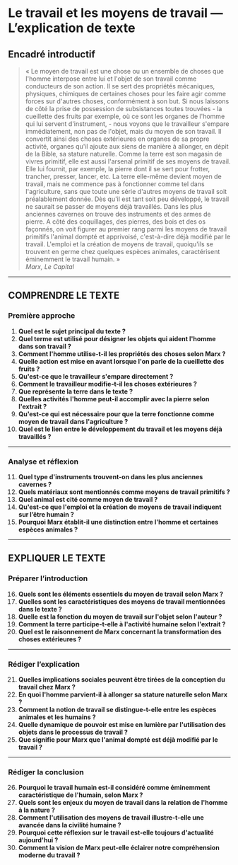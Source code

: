 # Le travail et les moyens de travail — L’explication de texte

## Encadré introductif
> « Le moyen de travail est une chose ou un ensemble de choses que l'homme interpose entre lui et l'objet de son travail comme conducteurs de son action. Il se sert des propriétés mécaniques, physiques, chimiques de certaines choses pour les faire agir comme forces sur d'autres choses, conformément à son but. Si nous laissons de côté la prise de possession de subsistances toutes trouvées - la cueillette des fruits par exemple, où ce sont les organes de l'homme qui lui servent d'instrument, - nous voyons que le travailleur s'empare immédiatement, non pas de l'objet, mais du moyen de son travail. Il convertit ainsi des choses extérieures en organes de sa propre activité, organes qu'il ajoute aux siens de manière à allonger, en dépit de la Bible, sa stature naturelle. Comme la terre est son magasin de vivres primitif, elle est aussi l'arsenal primitif de ses moyens de travail. Elle lui fournit, par exemple, la pierre dont il se sert pour frotter, trancher, presser, lancer, etc. La terre elle-même devient moyen de travail, mais ne commence pas à fonctionner comme tel dans l'agriculture, sans que toute une série d'autres moyens de travail soit préalablement donnée. Dès qu'il est tant soit peu développé, le travail ne saurait se passer de moyens déjà travaillés. Dans les plus anciennes cavernes on trouve des instruments et des armes de pierre. A côté des coquillages, des pierres, des bois et des os façonnés, on voit figurer au premier rang parmi les moyens de travail primitifs l'animal dompté et apprivoisé, c'est-à-dire déjà modifié par le travail. L'emploi et la création de moyens de travail, quoiqu'ils se trouvent en germe chez quelques espèces animales, caractérisent éminemment le travail humain. »  
> *Marx, Le Capital*

---

## COMPRENDRE LE TEXTE

### Première approche

1. **Quel est le sujet principal du texte ?**  
2. **Quel terme est utilisé pour désigner les objets qui aident l'homme dans son travail ?**  
3. **Comment l'homme utilise-t-il les propriétés des choses selon Marx ?**  
4. **Quelle action est mise en avant lorsque l'on parle de la cueillette des fruits ?**  
5. **Qu'est-ce que le travailleur s'empare directement ?**  
6. **Comment le travailleur modifie-t-il les choses extérieures ?**  
7. **Que représente la terre dans le texte ?**  
8. **Quelles activités l'homme peut-il accomplir avec la pierre selon l'extrait ?**  
9. **Qu'est-ce qui est nécessaire pour que la terre fonctionne comme moyen de travail dans l'agriculture ?**  
10. **Quel est le lien entre le développement du travail et les moyens déjà travaillés ?**  

---

### Analyse et réflexion

11. **Quel type d'instruments trouvent-on dans les plus anciennes cavernes ?**  
12. **Quels matériaux sont mentionnés comme moyens de travail primitifs ?**  
13. **Quel animal est cité comme moyen de travail ?**  
14. **Qu'est-ce que l'emploi et la création de moyens de travail indiquent sur l’être humain ?**  
15. **Pourquoi Marx établit-il une distinction entre l'homme et certaines espèces animales ?**  

---

## EXPLIQUER LE TEXTE

### Préparer l’introduction

16. **Quels sont les éléments essentiels du moyen de travail selon Marx ?**  
17. **Quelles sont les caractéristiques des moyens de travail mentionnées dans le texte ?**  
18. **Quelle est la fonction du moyen de travail sur l'objet selon l'auteur ?**  
19. **Comment la terre participe-t-elle à l'activité humaine selon l'extrait ?**  
20. **Quel est le raisonnement de Marx concernant la transformation des choses extérieures ?**  

---

### Rédiger l’explication

21. **Quelles implications sociales peuvent être tirées de la conception du travail chez Marx ?**  
22. **En quoi l'homme parvient-il à allonger sa stature naturelle selon Marx ?**  
23. **Comment la notion de travail se distingue-t-elle entre les espèces animales et les humains ?**  
24. **Quelle dynamique de pouvoir est mise en lumière par l'utilisation des objets dans le processus de travail ?**  
25. **Que signifie pour Marx que l'animal dompté est déjà modifié par le travail ?**  

---

### Rédiger la conclusion

26. **Pourquoi le travail humain est-il considéré comme éminemment caractéristique de l'humain, selon Marx ?**  
27. **Quels sont les enjeux du moyen de travail dans la relation de l'homme à la nature ?**  
28. **Comment l'utilisation des moyens de travail illustre-t-elle une avancée dans la civilité humaine ?**  
29. **Pourquoi cette réflexion sur le travail est-elle toujours d'actualité aujourd'hui ?**  
30. **Comment la vision de Marx peut-elle éclairer notre compréhension moderne du travail ?**  
